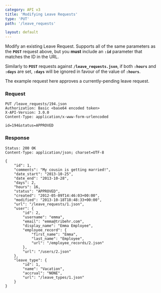 ```yaml
---
category: API v3
title: 'Modifying Leave Requests'
type: 'PUT'
path: '/leave_requests'

layout: default
---
```


Modify an existing Leave Request. Supports all of the same parameters as the
**`POST`** request above, but you **must** include an **`:id`** parameter that matches the
ID in the URL.

Similarly to **`POST`** requests against **`/leave_requests.json`**, if both **`:hours`** and
**`:days`** are set, **`:days`** will be ignored in favour of the value of **`:hours`**.

The example request here approves a currently-pending leave request.

### Request

```
PUT /leave_requests/194.json
Authorization: Basic <base64 encoded token> 
X-API-Version: 3.0.0
Content-Type: application/x-www-form-urlencoded

id=194&status=APPROVED
```

### Response 

```
Status: 200 OK
Content-Type: application/json; charset=UTF-8
```

```
{
    "id": 1,
    "comments": "My cousin is getting married!",
    "date_start": "2013-10-25",
    "date_end": "2013-10-28",
    "days": 2,
    "hours": 16,
    "status": "APPROVED",
    "created": "2012-05-09T14:46:03+00:00",
    "modified": "2013-10-18T18:48:33+00:00",
    "url": "/leave_requests/1.json",
    "user": {
        "id": 2,
        "username": "emma",
        "email": "emma@tribehr.com",
        "display_name": "Emma Employee",
        "employee_record": {
            "first_name": "Emma",
            "last_name": "Employee",
            "url": "/employee_records/2.json"
        },
        "url": "/users/2.json"
    },
    "leave_type": {
        "id": 1,
        "name": "Vacation",
        "accrual": "NONE",
        "url": "/leave_types/1.json"
    }
}
```
